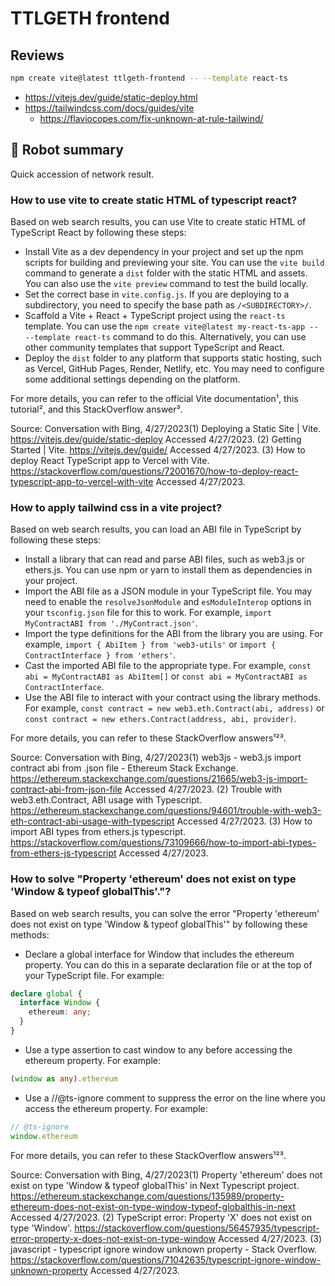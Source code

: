 # TTLGETH frontend

## Reviews
```bash
npm create vite@latest ttlgeth-frontend -- --template react-ts
```

- https://vitejs.dev/guide/static-deploy.html
- https://tailwindcss.com/docs/guides/vite
  - https://flaviocopes.com/fix-unknown-at-rule-tailwind/

## 🤖 Robot summary
Quick accession of network result.

### How to use vite to create static HTML of typescript react?
Based on web search results, you can use Vite to create static HTML of TypeScript React by following these steps:

- Install Vite as a dev dependency in your project and set up the npm scripts for building and previewing your site. You can use the `vite build` command to generate a `dist` folder with the static HTML and assets. You can also use the `vite preview` command to test the build locally.
- Set the correct base in `vite.config.js`. If you are deploying to a subdirectory, you need to specify the base path as `/<SUBDIRECTORY>/`.
- Scaffold a Vite + React + TypeScript project using the `react-ts` template. You can use the `npm create vite@latest my-react-ts-app -- --template react-ts` command to do this. Alternatively, you can use other community templates that support TypeScript and React.
- Deploy the `dist` folder to any platform that supports static hosting, such as Vercel, GitHub Pages, Render, Netlify, etc. You may need to configure some additional settings depending on the platform.

For more details, you can refer to the official Vite documentation¹, this tutorial², and this StackOverflow answer³.

Source: Conversation with Bing, 4/27/2023(1) Deploying a Static Site | Vite. https://vitejs.dev/guide/static-deploy Accessed 4/27/2023.
(2) Getting Started | Vite. https://vitejs.dev/guide/ Accessed 4/27/2023.
(3) How to deploy React TypeScript app to Vercel with Vite. https://stackoverflow.com/questions/72001670/how-to-deploy-react-typescript-app-to-vercel-with-vite Accessed 4/27/2023.

### How to apply tailwind css in a vite project?
Based on web search results, you can load an ABI file in TypeScript by following these steps:

- Install a library that can read and parse ABI files, such as web3.js or ethers.js. You can use npm or yarn to install them as dependencies in your project.
- Import the ABI file as a JSON module in your TypeScript file. You may need to enable the `resolveJsonModule` and `esModuleInterop` options in your `tsconfig.json` file for this to work. For example, `import MyContractABI from './MyContract.json'`.
- Import the type definitions for the ABI from the library you are using. For example, `import { AbiItem } from 'web3-utils'` or `import { ContractInterface } from 'ethers'`.
- Cast the imported ABI file to the appropriate type. For example, `const abi = MyContractABI as AbiItem[]` or `const abi = MyContractABI as ContractInterface`.
- Use the ABI file to interact with your contract using the library methods. For example, `const contract = new web3.eth.Contract(abi, address)` or `const contract = new ethers.Contract(address, abi, provider)`.

For more details, you can refer to these StackOverflow answers¹²³.

Source: Conversation with Bing, 4/27/2023(1) web3js - web3.js import contract abi from .json file - Ethereum Stack Exchange. https://ethereum.stackexchange.com/questions/21665/web3-js-import-contract-abi-from-json-file Accessed 4/27/2023.
(2) Trouble with web3.eth.Contract, ABI usage with Typescript. https://ethereum.stackexchange.com/questions/94601/trouble-with-web3-eth-contract-abi-usage-with-typescript Accessed 4/27/2023.
(3) How to import ABI types from ethers.js typescript. https://stackoverflow.com/questions/73109666/how-to-import-abi-types-from-ethers-js-typescript Accessed 4/27/2023.

### How to solve "Property 'ethereum' does not exist on type 'Window & typeof globalThis'."?
Based on web search results, you can solve the error "Property 'ethereum' does not exist on type 'Window & typeof globalThis'" by following these methods:

- Declare a global interface for Window that includes the ethereum property. You can do this in a separate declaration file or at the top of your TypeScript file. For example:

```ts
declare global {
  interface Window {
    ethereum: any;
  }
}
```

- Use a type assertion to cast window to any before accessing the ethereum property. For example:

```ts
(window as any).ethereum
```

- Use a //@ts-ignore comment to suppress the error on the line where you access the ethereum property. For example:

```ts
// @ts-ignore
window.ethereum
```

For more details, you can refer to these StackOverflow answers¹²³.

Source: Conversation with Bing, 4/27/2023(1) Property 'ethereum' does not exist on type 'Window & typeof globalThis' in Next Typescript project. https://ethereum.stackexchange.com/questions/135989/property-ethereum-does-not-exist-on-type-window-typeof-globalthis-in-next Accessed 4/27/2023.
(2) TypeScript error: Property 'X' does not exist on type 'Window'. https://stackoverflow.com/questions/56457935/typescript-error-property-x-does-not-exist-on-type-window Accessed 4/27/2023.
(3) javascript - typescript ignore window unknown property - Stack Overflow. https://stackoverflow.com/questions/71042635/typescript-ignore-window-unknown-property Accessed 4/27/2023.
